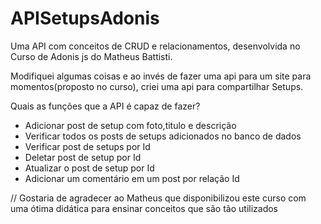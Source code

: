 # APISetupsAdonis

Uma API com conceitos de CRUD e relacionamentos, desenvolvida no Curso de Adonis js do Matheus Battisti.

Modifiquei algumas coisas e ao invés de fazer uma api para um site para momentos(proposto no curso), criei uma api para compartilhar Setups.

Quais as funções que a API é capaz de fazer?

  - Adicionar post de setup com foto,titulo e descrição
  - Verificar todos os posts de setups adicionados no banco de dados
  - Verificar post de setups por Id
  - Deletar post de setup por Id
  - Atualizar o post de setup por Id
  - Adicionar um comentário em um post por relação Id


// Gostaria de agradecer ao Matheus que disponibilizou este curso com uma ótima didática para ensinar conceitos que são tão utilizados
